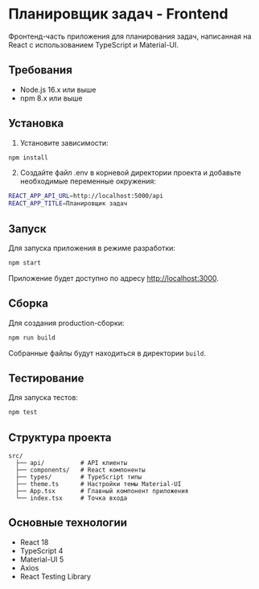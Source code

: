 # Планировщик задач - Frontend

Фронтенд-часть приложения для планирования задач, написанная на React с использованием TypeScript и Material-UI.

## Требования

- Node.js 16.x или выше
- npm 8.x или выше

## Установка

1. Установите зависимости:
```bash
npm install
```

2. Создайте файл .env в корневой директории проекта и добавьте необходимые переменные окружения:
```bash
REACT_APP_API_URL=http://localhost:5000/api
REACT_APP_TITLE=Планировщик задач
```

## Запуск

Для запуска приложения в режиме разработки:
```bash
npm start
```

Приложение будет доступно по адресу [http://localhost:3000](http://localhost:3000).

## Сборка

Для создания production-сборки:
```bash
npm run build
```

Собранные файлы будут находиться в директории `build`.

## Тестирование

Для запуска тестов:
```bash
npm test
```

## Структура проекта

```
src/
  ├── api/          # API клиенты
  ├── components/   # React компоненты
  ├── types/        # TypeScript типы
  ├── theme.ts      # Настройки темы Material-UI
  ├── App.tsx       # Главный компонент приложения
  └── index.tsx     # Точка входа
```

## Основные технологии

- React 18
- TypeScript 4
- Material-UI 5
- Axios
- React Testing Library
